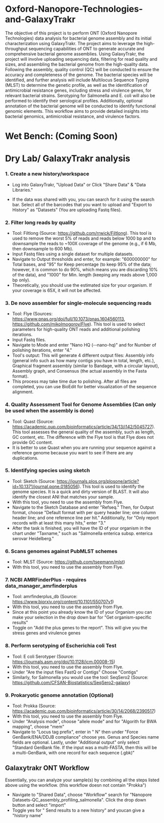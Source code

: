 # Oxford-Nanopore-Technologies-and-GalaxyTrakr

The objective of this project is to perform ONT (Oxford Nanopore Technologies) data analysis for bacterial genome assembly and its initial characterization using GalaxyTrakr. The project aims to leverage the high-throughput sequencing capabilities of ONT to generate accurate and comprehensive bacterial genome assemblies. Using GalaxyTrakr, the project will involve uploading sequencing data, filtering for read quality and sizes, and assembling the bacterial genome from the high-quality data. Following the assembly, quality control (QC) will be conducted to ensure the accuracy and completeness of the genome. The bacterial species will be identified, and further analysis will include Multilocus Sequence Typing (MLST) to determine the genetic profile, as well as the identification of antimicrobial resistance genes, including stress and virulence genes, for relevant bacterial strains. Serotyping for Salmonella and E. coli will also be performed to identify their serological profiles. Additionally, optional annotation of the bacterial genome will be conducted to identify functional genomic elements. This workflow aims to provide detailed insights into bacterial genomics, antimicrobial resistance, and virulence factors.

# Wet Bench: (Coming Soon)





# Dry Lab/ GalaxyTrakr analysis


### 1. Create a new history/workspace
+ Log into GalaxyTrakr, "Upload Data" or Click "Share Data" & "Data Libraries."

+ If the data was shared with you, you can search for it using the search bar. Select all of the barcodes that you want to upload and "Export to History" as "Datasets" (You are uploading Fastq files).
  
### 2. Filter long reads by quality
+ Tool: Filtlong (Source: https://github.com/rrwick/Filtlong). This tool is used to remove the worst 5% of reads and reads below 1000 bp and to downsample the reads to ~100X coverage of the genome (e.g., if 6 Mb, then downsample to 600 Mb).
+ Input Fastq files using a single dataset for multiple datasets.
+ Navigate to Output thresholds and enter, for example: "600000000" for Total bases, and "95" for Keep percentage (to keep 95% of the data; however, it is common to do 90%, which means you are discarding 10% of the data), and "1000" for Min. length (keeping any reads above 1,000 bp only).
+ Theoretically, you should use the estimated size for your organism. If your coverage is 65X, it will not be affected.

  
### 3. De novo assembler for single-molecule sequencing reads
+ Tool: Flye (Sources: https://www.pnas.org/doi/full/10.1073/pnas.1604560113, https://github.com/mikolmogorov/Flye). This tool is used to select parameters for high-quality ONT reads and additional polishing iterations.
+ Input Fastq files.
+ Navigate to Mode and enter "Nano HQ (--nano-hq)" and for Number of polishing iterations, enter "4."
+ Tool's output: This will generate 4 different output files: Assembly info (general info such as how many contigs you have in total, length, etc.), Graphical fragment assembly (similar to Bandage, with a circular layout), Assembly graph, and Consensus (the actual assembly in the Fasta format).
+ This process may take time due to polishing. After all files are completed, you can use BioEdit for better visualization of the sequence alignment.
  
### 4. Quality Assessment Tool for Genome Assemblies (Can only be used when the assembly is done)
+ Tool: Quast (Source: https://academic.oup.com/bioinformatics/article/34/13/i142/5045727). This tool assesses the general quality of the assembly, such as length, GC content, etc. The difference with the Flye tool is that Flye does not provide GC content.
+ It is better to use Quast when you are running your sequence against a reference genome because you want to see if there are any duplications.
  
### 5. Identifying species using sketch
+ Tool: Sketch (Source: https://journals.plos.org/plosone/article?id=10.1371/journal.pone.0185056). This tool is used to identify the genome species. It is a quick and dirty version of BLAST. It will also identify the closest ANI that matches your sample.
+ With this tool, you need to use the assembly from Flye.
+ Navigate to the Sketch Database and enter "Refseq." Then, for Output format, choose "Default format with per query header line; one column header line; and one reference line per hit." Additionally, for "Only report records with at least this many hits," enter "3."
+ After the task is finished, you will have the ID of your organism in the chart under "Taxname," such as "Salmonella enterica subsp. enterica serovar Heidelberg."

### 6. Scans genomes against PubMLST schemes
+ Tool: MLST (Source: https://github.com/tseemann/mlst)
+ With this tool, you need to use the assembly from Flye.

### 7. NCBI AMRFinderPlus - requires data_manager_amrfinderplus
+ Tool: amrfinderplus_db (Source: https://www.biorxiv.org/content/10.1101/550707v1)
+ With this tool, you need to use the assembly from Flye.
+ Since at this point you already know the ID of your Organism you can make your selection in the drop down bar for "Get organism-specific results"
+ Toggle on "Add the plus genes to the report". This will give you the stress genes and virulence genes

### 8. Perform serotyping of Escherichia coli Test
+ Tool: E coli Serotyper (Source: https://journals.asm.org/doi/10.1128/jcm.00008-15)
+ With this tool, you need to use the assembly from Flye.
+ Under "Are the input files FastQ or Contigs" Choose "Contigs"
+ Similarly, for Salmonella you would use the tool: SeqSero2 (Source: https://github.com/CFSAN-Biostatistics/SeqSero2-galaxy)


### 9. Prokaryotic genome annotation (Optional)
+ Tool: Prokka (Source: https://academic.oup.com/bioinformatics/article/30/14/2068/2390517)
+ With this tool, you need to use the assembly from Flye.
+ Under "Analysis mode", choose "allele mode" and for "Algorith for BWA mapping", choose "mem"
+ Navigate to "Locus tag prefix", enter in " N" then under "Force GenBank/ENA/DDJB compliance" choose yes. Genus and Species name fields are optional. Lastly, under "Additional output" only select "Standard GenBank file. If the input was a multi-FASTA, then this will be a multi-GenBank, with one record for each sequence (.gbk)"

## Galaxytrakr ONT Workflow
Essentially, you can analyze your sample(s) by combining all the steps listed above using the workflow. (this workflow doesn not contain "Prokka")
+ Navigate to "Shared Data", choose "Workflow" search for "Nanopore Datasets-QC_assembly_profiling_salmonella". Click the drop down button and select "import"
+ Toggle yes for " Send results to a new history" and youcan give a "history name"











